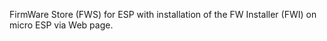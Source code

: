 FirmWare Store (FWS) for ESP with installation of the FW Installer (FWI) on micro ESP via Web page.
